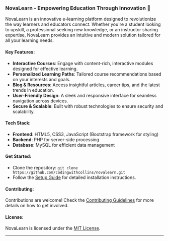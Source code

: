 
### NovaLearn - Empowering Education Through Innovation 🌟

NovaLearn is an innovative e-learning platform designed to revolutionize the way learners and educators connect. Whether you're a student looking to upskill, a professional seeking new knowledge, or an instructor sharing expertise, NovaLearn provides an intuitive and modern solution tailored for all your learning needs.

#### Key Features:
- **Interactive Courses**: Engage with content-rich, interactive modules designed for effective learning.
- **Personalized Learning Paths**: Tailored course recommendations based on your interests and goals.
- **Blog & Resources**: Access insightful articles, career tips, and the latest trends in education.
- **User-Friendly Design**: A sleek and responsive interface for seamless navigation across devices.
- **Secure & Scalable**: Built with robust technologies to ensure security and scalability.

#### Tech Stack:
- **Frontend**: HTML5, CSS3, JavaScript (Bootstrap framework for styling)
- **Backend**: PHP for server-side processing
- **Database**: MySQL for efficient data management

#### Get Started:
- Clone the repository: `git clone https://github.com/codingwithcollins/novalearn.git`
- Follow the [Setup Guide](#setup) for detailed installation instructions.

#### Contributing:
Contributions are welcome! Check the [Contributing Guidelines](CONTRIBUTING.md) for more details on how to get involved.

#### License:
NovaLearn is licensed under the [MIT License](LICENSE).

---

